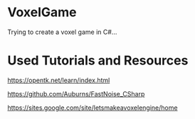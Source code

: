 # VoxelGame
Trying to create a voxel game in C#...

# Used Tutorials and Resources
https://opentk.net/learn/index.html

https://github.com/Auburns/FastNoise_CSharp

https://sites.google.com/site/letsmakeavoxelengine/home
